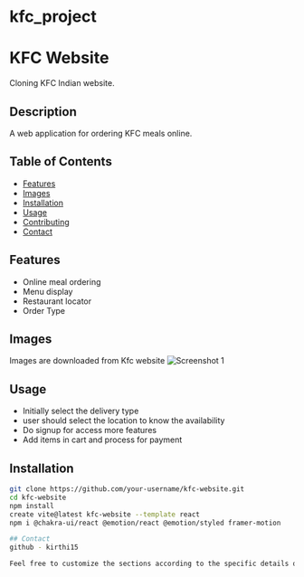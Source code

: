 # kfc_project
# KFC Website
Cloning KFC Indian website.

## Description
A web application for ordering KFC meals online.

## Table of Contents
- [Features](#features)
- [Images](#screenshots)
- [Installation](#installation)
- [Usage](#usage)
- [Contributing](#contributing)
- [Contact](#contact)

## Features
- Online meal ordering
- Menu display
- Restaurant locator
- Order Type

## Images
Images are downloaded from Kfc website
![Screenshot 1](screenshots/screenshot1.png)

## Usage
- Initially select the delivery type
- user should select the location to know the availability
- Do signup for access more features
- Add items in cart and process for payment


## Installation
```bash
git clone https://github.com/your-username/kfc-website.git
cd kfc-website
npm install
create vite@latest kfc-website --template react
npm i @chakra-ui/react @emotion/react @emotion/styled framer-motion

## Contact
github - kirthi15

Feel free to customize the sections according to the specific details of your KFC website project. Add badges, links, or any other information that enhances the README's clarity and appeal.


